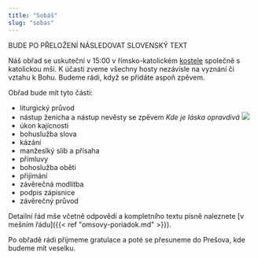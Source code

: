 ```yaml
---
title: "Sobáš"
slug: "sobas"
---
```

BUDE PO PŘELOŽENÍ NÁSLEDOVAT SLOVENSKÝ TEXT

Náš obřad se uskuteční v 15:00 v římsko-katolickém [kostele](http://mapy.cz/s/fumacatoju) společně s katolickou mší. K účasti zveme všechny hosty nezávisle na vyznání či vztahu k Bohu. Budeme rádi, když se přidáte aspoň zpěvem.

Obřad bude mít tyto části:

* liturgický průvod
* nástup ženicha a nástup nevěsty se zpěvem *Kde je láska opravdivá*
![](/img/kde_je_laska_opravdiva_antifona.png)
* úkon kajícnosti
* bohuslužba slova
* kázání
* manžeslký slib a přísaha
* přímluvy
* bohoslužba oběti
* přijímání
* závěrečná modlitba
* podpis zápisnice
* závěrečný průvod

Detailní řád mše včetně odpovědí a kompletního textu písně naleznete [v mešním řádu]({{< ref "omsovy-poriadok.md" >}}).

Po obřadě rádi přijmeme gratulace a poté se přesuneme do Prešova, kde budeme mít veselku.

